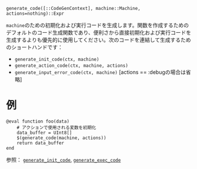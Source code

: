 ```
generate_code([::CodeGenContext], machine::Machine, actions=nothing)::Expr
```

`machine`のための初期化および実行コードを生成します。関数を作成するためのデフォルトのコード生成関数であり、便利さから直接初期化および実行コードを生成するよりも優先的に使用してください。次のコードを連結して生成するためのショートハンドです：

  * `generate_init_code(ctx, machine)`
  * `generate_action_code(ctx, machine, actions)`
  * `generate_input_error_code(ctx, machine)` [actions == :debugの場合は省略]

# 例

```
@eval function foo(data)
    # アクションで使用される変数を初期化
    data_buffer = UInt8[]
    $(generate_code(machine, actions))
    return data_buffer
end
```

参照： [`generate_init_code`](@ref), [`generate_exec_code`](@ref)
